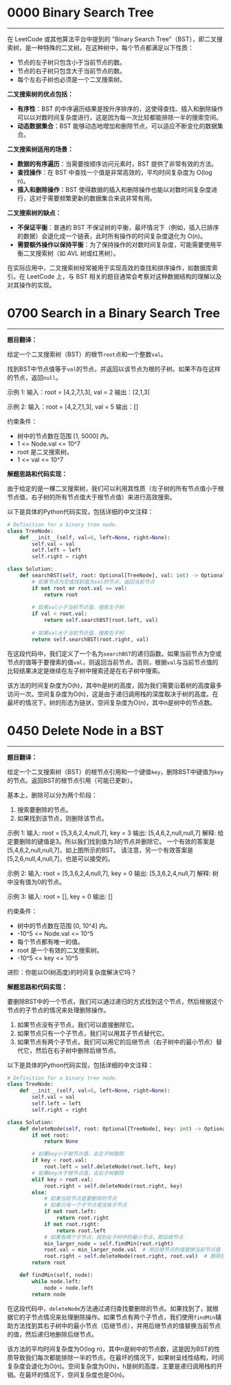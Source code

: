 # 0000 Binary Search Tree

---

在 LeetCode 或其他算法平台中提到的 "Binary Search Tree"（BST），即二叉搜索树，是一种特殊的二叉树。在这种树中，每个节点都满足以下性质：

- 节点的左子树只包含小于当前节点的数。
- 节点的右子树只包含大于当前节点的数。
- 每个左右子树也必须是一个二叉搜索树。

**二叉搜索树的优点包括：**

- **有序性**：BST 的中序遍历结果是按升序排序的，这使得查找、插入和删除操作可以以对数时间复杂度进行，这是因为每一次比较都能排除一半的搜索空间。
- **动态数据集合**：BST 能够动态地增加和删除节点，可以适应不断变化的数据集合。

**二叉搜索树适用的场景：**

- **数据的有序遍历**：当需要按顺序访问元素时，BST 提供了非常有效的方法。
- **查找操作**：在 BST 中查找一个值是非常高效的，平均时间复杂度为 O(log n)。
- **插入和删除操作**：BST 使得数据的插入和删除操作也能以对数时间复杂度进行，这对于需要频繁更新的数据集合来说非常有用。

**二叉搜索树的缺点：**

- **不保证平衡**：普通的 BST 不保证树的平衡，最坏情况下（例如，插入已排序的数据）会退化成一个链表，此时所有操作的时间复杂度退化为 O(n)。
- **需要额外操作以保持平衡**：为了保持操作的对数时间复杂度，可能需要使用平衡二叉搜索树（如 AVL 树或红黑树）。

在实际应用中，二叉搜索树经常被用于实现高效的查找和排序操作，如数据库索引。在 LeetCode 上，与 BST 相关的题目通常会考察对这种数据结构的理解以及对其操作的实现。

# 0700 Search in a Binary Search Tree

---

**题目翻译：**

给定一个二叉搜索树（BST）的根节`root`点和一个整数`val`。

找到BST中节点值等于`val`的节点，并返回以该节点为根的子树。如果不存在这样的节点，返回`null`。

示例 1:
输入：root = [4,2,7,1,3], val = 2
输出：[2,1,3]

示例 2:
输入：root = [4,2,7,1,3], val = 5
输出：[]

约束条件：
- 树中的节点数在范围 [1, 5000] 内。
- 1 <= Node.val <= 10^7
- root 是二叉搜索树。
- 1 <= val <= 10^7

**解题思路和代码实现：**

由于给定的是一棵二叉搜索树，我们可以利用其性质（左子树的所有节点值小于根节点值，右子树的所有节点值大于根节点值）来进行高效搜索。

以下是具体的Python代码实现，包括详细的中文注释：

```python
# Definition for a binary tree node.
class TreeNode:
    def __init__(self, val=0, left=None, right=None):
        self.val = val
        self.left = left
        self.right = right

class Solution:
    def searchBST(self, root: Optional[TreeNode], val: int) -> Optional[TreeNode]:
        # 如果节点为空或找到值为val的节点，返回当前节点
        if not root or root.val == val:
            return root
        
        # 如果val小于当前节点值，搜索左子树
        if val < root.val:
            return self.searchBST(root.left, val)
        
        # 如果val大于当前节点值，搜索右子树
        return self.searchBST(root.right, val)
```

在这段代码中，我们定义了一个名为`searchBST`的递归函数。如果当前节点为空或节点的值等于要搜索的值`val`，则返回当前节点。否则，根据`val`与当前节点值的比较结果决定是继续在左子树中搜索还是在右子树中搜索。

该方法的时间复杂度为O(h)，其中h是树的高度，因为我们需要沿着树的高度最多访问一次。空间复杂度为O(h)，这是由于递归调用栈的深度取决于树的高度。在最坏的情况下，树的形态为链状，空间复杂度为O(n)，其中n是树中的节点数。

# 0450 Delete Node in a BST

---

**题目翻译：**

给定一个二叉搜索树（BST）的根节点引用和一个键值`key`，删除BST中键值为`key`的节点。返回BST的根节点引用（可能已更新）。

基本上，删除可以分为两个阶段：

1. 搜索要删除的节点。
2. 如果找到该节点，则删除该节点。

示例 1:
输入: root = [5,3,6,2,4,null,7], key = 3
输出: [5,4,6,2,null,null,7]
解释: 给定要删除的键值是3。所以我们找到值为3的节点并删除它。
一个有效的答案是[5,4,6,2,null,null,7]，如上图所示的BST。
请注意，另一个有效答案是[5,2,6,null,4,null,7]，也是可以接受的。

示例 2:
输入: root = [5,3,6,2,4,null,7], key = 0
输出: [5,3,6,2,4,null,7]
解释: 树中没有值为0的节点。

示例 3:
输入: root = [], key = 0
输出: []

约束条件：
- 树中的节点数在范围 [0, 10^4] 内。
- -10^5 <= Node.val <= 10^5
- 每个节点都有唯一的值。
- root 是一个有效的二叉搜索树。
- -10^5 <= key <= 10^5

进阶：你能以O(树高度)的时间复杂度解决它吗？

**解题思路和代码实现：**

要删除BST中的一个节点，我们可以通过递归的方式找到这个节点，然后根据这个节点的子节点的情况来处理删除操作。

1. 如果节点没有子节点，我们可以直接删除它。
2. 如果节点只有一个子节点，我们可以用其子节点替代它。
3. 如果节点有两个子节点，我们可以用它的后继节点（右子树中的最小节点）替代它，然后在右子树中删除后继节点。

以下是具体的Python代码实现，包括详细的中文注释：

```python
# Definition for a binary tree node.
class TreeNode:
    def __init__(self, val=0, left=None, right=None):
        self.val = val
        self.left = left
        self.right = right

class Solution:
    def deleteNode(self, root: Optional[TreeNode], key: int) -> Optional[TreeNode]:
        if not root:
            return None

        # 如果key小于根节点值，去左子树删除
        if key < root.val:
            root.left = self.deleteNode(root.left, key)
        # 如果key大于根节点值，去右子树删除
        elif key > root.val:
            root.right = self.deleteNode(root.right, key)
        else:
            # 如果当前节点是要删除的节点
            # 如果只有一个子节点或没有子节点
            if not root.left:
                return root.right
            if not root.right:
                return root.left
            # 如果有两个子节点，找到右子树中的最小节点，即后继节点
            min_larger_node = self.findMin(root.right)
            root.val = min_larger_node.val  # 用后继节点的值替换当前节点值
            root.right = self.deleteNode(root.right, root.val)  # 删除后继节点
        return root

    def findMin(self, node):
        while node.left:
            node = node.left
        return node
```

在这段代码中，`deleteNode`方法通过递归查找要删除的节点。如果找到了，就根据它的子节点情况来处理删除操作。如果节点有两个子节点，我们使用`findMin`辅助方法找到其右子树中的最小节点（后继节点），并用后继节点的值替换当前节点的值，然后递归地删除后继节点。

该方法的平均时间复杂度为O(log n)，其中n是树中的节点数，这是因为BST的性质导致我们每次都能排除一半的节点。在最坏的情况下，如果树呈线性结构，时间复杂度会退化为O(n)。空间复杂度为O(h)，h是树的高度，主要是递归调用栈的开销。在最坏的情况下，空间复杂度也是O(n)。